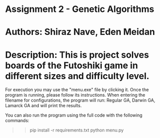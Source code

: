 # Assignment 2 - Genetic Algorithms
# Authors: Shiraz Nave, Eden Meidan
# Description: This is project solves boards of the Futoshiki game in different sizes and difficulty level.

For execution you may use the "menu.exe" file by clicking it.
Once the program is running, please follow its instructions. When entering the filename for configurations, the program will run:
Regular GA, Darwin GA, Lamarck GA and will print the results.

You can also run the program using the full code with the following commands:
>> pip install -r requirements.txt
>> python menu.py